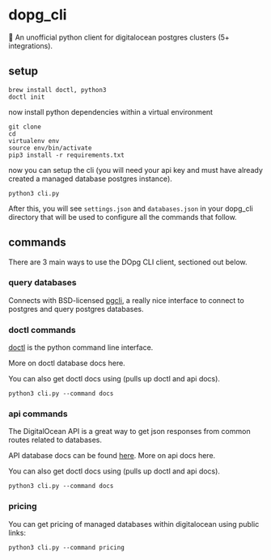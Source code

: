 # dopg_cli
🦈 An unofficial python client for digitalocean postgres clusters (5+ integrations).

## setup 
```
brew install doctl, python3
doctl init
```
now install python dependencies within a virtual environment
```
git clone 
cd 
virtualenv env 
source env/bin/activate
pip3 install -r requirements.txt
```
now you can setup the cli (you will need your api key and must have already created a managed database postgres instance).
```
python3 cli.py
```
After this, you will see ```settings.json``` and ```databases.json``` in your dopg_cli directory that will be used to configure all the commands that follow. 

## commands 
There are 3 main ways to use the DOpg CLI client, sectioned out below.

### query databases
Connects with BSD-licensed [pgcli](https://github.com/dbcli/pgcli), a really nice interface to connect to postgres and query postgres databases.

### doctl commands
[doctl](https://github.com/digitalocean/doctl) is the python command line interface.

More on doctl database docs here.

You can also get doctl docs using (pulls up doctl and api docs).
```
python3 cli.py --command docs
```

### api commands
The DigitalOcean API is a great way to get json responses from common routes related to databases.

API database docs can be found [here](https://docs.digitalocean.com/reference/api/api-reference/#tag/Databases).
More on api docs here.

You can also get doctl docs using (pulls up doctl and api docs).
```
python3 cli.py --command docs
```

### pricing
You can get pricing of managed databases within digitalocean using public links:
```
python3 cli.py --command pricing
```
